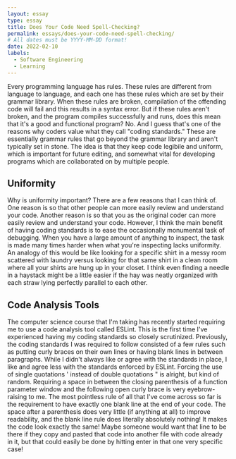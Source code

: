 ```yaml
---
layout: essay
type: essay
title: Does Your Code Need Spell-Checking?
permalink: essays/does-your-code-need-spell-checking/
# All dates must be YYYY-MM-DD format!
date: 2022-02-10
labels:
  - Software Engineering
  - Learning
---
```


Every programming language has rules. These rules are different from language to language, and each one has these rules which are set by their grammar library. When these rules are broken, compilation of the offending code will fail and this results in a syntax error. But if these rules aren't broken, and the program compiles successfully and runs, does this mean that it's a good and functional program? No. And I guess that's one of the reasons why coders value what they call "coding standards." These are essentially grammar rules that go beyond the grammar library and aren't typically set in stone. The idea is that they keep code legibile and uniform, which is important for future editing, and somewhat vital for developing programs which are collaborated on by multiple people.
<h2>Uniformity</h2>
Why is uniformity important? There are a few reasons that I can think of. One reason is so that other people can more easily review and understand your code. Another reason is so that you as the original coder can more easily review and understand your code. However, I think the main benefit of having coding standards is to ease the occasionally monumental task of debugging. When you have a large amount of anything to inspect, the task is made many times harder when what you're inspecting lacks uniformity. An analogy of this would be like looking for a specific shirt in a messy room scattered with laundry versus looking for that same shirt in a clean room where all your shirts are hung up in your closet. I think even finding a needle in a haystack might be a little easier if the hay was neatly organized with each straw lying perfectly parallel to each other.
<h2>Code Analysis Tools</h2>
The computer science course that I'm taking has recently started requiring me to use a code analysis tool called ESLint. This is the first time I've experienced having my coding standards so closely scrutinized. Previously, the coding standards I was required to follow consisted of a few rules such as putting curly braces on their own lines or having blank lines in between paragraphs. While I didn't always like or agree with the standards in place, I like and agree less with the standards enforced by ESLint. Forcing the use of single quotations ' instead of double quotations " is alright, but kind of random. Requiring a space in between the closing parenthesis of a function parameter window and the following open curly brace is very eyebrow-raising to me. The most pointless rule of all that I've come across so far is the requirement to have exactly one blank line at the end of your code. The space after a parenthesis does very little (if anything at all) to improve readability, and the blank line rule does literally absolutely nothing! It makes the code look exactly the same! Maybe someone would want that line to be there if they copy and pasted that code into another file with code already in it, but that could easily be done by hitting enter in that one very specific case!
<br>
<br>